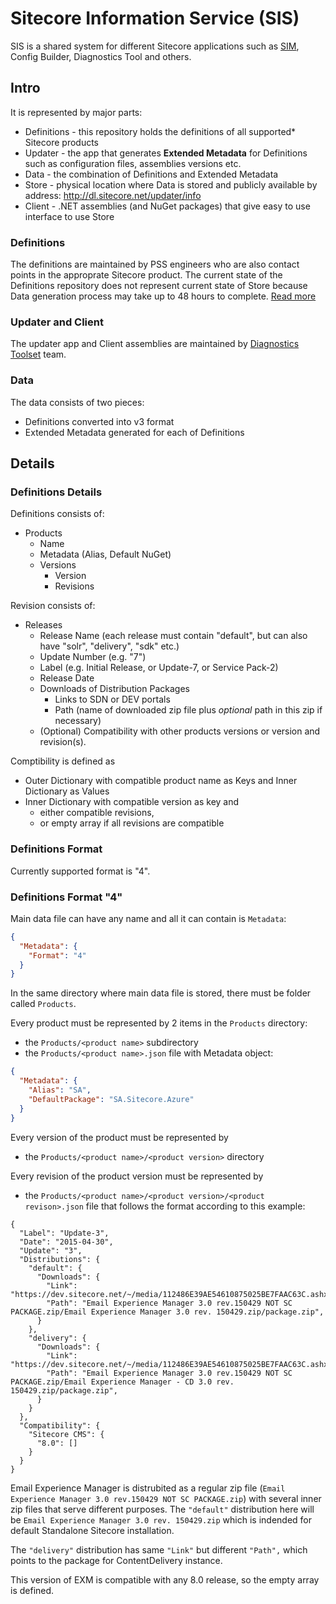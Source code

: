 # Sitecore Information Service (SIS)

SIS is a shared system for different Sitecore applications such as 
[SIM](https://github.com/sitecore/sitecore-instance-manager), Config Builder, Diagnostics Tool and others. 

## Intro

It is represented by major parts:

* Definitions - this repository holds the definitions of all supported* Sitecore products
* Updater - the app that generates **Extended Metadata** for Definitions such as configuration files, assemblies versions etc.
* Data - the combination of Definitions and Extended Metadata
* Store - physical location where Data is stored and publicly available by address: http://dl.sitecore.net/updater/info
* Client - .NET assemblies (and NuGet packages) that give easy to use interface to use Store

### Definitions

The definitions are maintained by PSS engineers who are also contact points in the approprate Sitecore product. 
The current state of the Definitions repository does not represent current state of Store because Data generation 
process may take up to 48 hours to complete. [Read more](#definitions-details)

### Updater and Client

The updater app and Client assemblies are maintained by [Diagnostics Toolset](https://github.com/sitecore/sitecore-diagnostics-toolset) 
team.

### Data

The data consists of two pieces:

* Definitions converted into v3 format
* Extended Metadata generated for each of Definitions

## Details

### Definitions Details

Definitions consists of:

* Products
  * Name
  * Metadata (Alias, Default NuGet)
  * Versions
    * Version
    * Revisions

Revision consists of:

* Releases 
  * Release Name (each release must contain "default", but can also have "solr", "delivery", "sdk" etc.)
  * Update Number (e.g. "7")
  * Label (e.g. Initial Release, or Update-7, or Service Pack-2)
  * Release Date
  * Downloads of Distribution Packages
    * Links to SDN or DEV portals
    * Path (name of downloaded zip file plus *optional* path in this zip if necessary)
  * (Optional) Compatibility with other products versions or version and revision(s).
  
Comptibility is defined as

* Outer Dictionary with compatible product name as Keys and Inner Dictionary as Values
* Inner Dictionary with compatible version as key and 
  * either compatible revisions,
  * or empty array if all revisions are compatible

### Definitions Format

Currently supported format is "4".

### Definitions Format "4"

Main data file can have any name and all it can contain is `Metadata`:

```json
{
  "Metadata": {
    "Format": "4"
  }
}
```

In the same directory where main data file is stored, there must be folder called `Products`. 

Every product must be represented by 2 items in the `Products` directory:

* the `Products/<product name>` subdirectory
* the `Products/<product name>.json` file with Metadata object:

```json
{
  "Metadata": {
    "Alias": "SA",
    "DefaultPackage": "SA.Sitecore.Azure"
  }
}
```

Every version of the product must be represented by 

* the `Products/<product name>/<product version>` directory

Every revision of the product version must be represented by

* the `Products/<product name>/<product version>/<product revison>.json` file that follows the format according to this example:

```
{
  "Label": "Update-3",
  "Date": "2015-04-30",
  "Update": "3",
  "Distributions": {
    "default": {
      "Downloads": {
        "Link": "https://dev.sitecore.net/~/media/112486E39AE54610875025BE7FAAC63C.ashx",
        "Path": "Email Experience Manager 3.0 rev.150429 NOT SC PACKAGE.zip/Email Experience Manager 3.0 rev. 150429.zip/package.zip",
      }
    },
    "delivery": {
      "Downloads": {
        "Link": "https://dev.sitecore.net/~/media/112486E39AE54610875025BE7FAAC63C.ashx",
        "Path": "Email Experience Manager 3.0 rev.150429 NOT SC PACKAGE.zip/Email Experience Manager - CD 3.0 rev. 150429.zip/package.zip",
      }
    }
  },
  "Compatibility": {
    "Sitecore CMS": {
      "8.0": []
    }
  }
}
```

Email Experience Manager is distrubited as a regular zip file 
(`Email Experience Manager 3.0 rev.150429 NOT SC PACKAGE.zip`) with several inner zip files that serve different purposes. 
The `"default"` distribution here will be `Email Experience Manager 3.0 rev. 150429.zip` which is indended for default 
Standalone Sitecore installation. 

The `"delivery"` distribution has same `"Link"` but different `"Path",` which points to the package for ContentDelivery instance.

This version of EXM is compatible with any 8.0 release, so the empty array is defined. 
